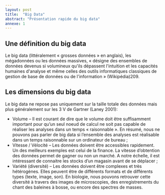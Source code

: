 ```yaml
---
layout: post
title:  "Big Data"
abstract: "Présentation rapide du big data"
annexe: 1
---
```


## Une définition du big data
Le big data (littéralement « grosses données » en anglais), les mégadonnées ou les données
massives, « désigne des ensembles de données devenus si volumineux qu'ils dépassent
l'intuition et les capacités humaines d'analyse et même celles des outils informatiques
classiques de gestion de base de données ou de l'information » (Wikipédia)209.

## Les dimensions du big data
Le big data ne repose pas uniquement sur la taille totale des données mais plus généralement
sur les 3 V de Gartner (Laney 2001):

- Volume – Il est courant de dire que le volume doit être suffisamment important pour
qu’un seul noeud de calcul ne soit pas capable de réaliser les analyses dans un temps
« raisonnable ». En résumé, nous ne pouvons pas parler de big data si l’ensemble des
analyses est réalisable dans un temps raisonnable sur un ordinateur de bureau ;
- Vitesse / Vélocité – Les données doivent être accessibles rapidement. Un des meilleurs
exemples est celui de la finance. La vitesse d’obtention des données permet de gagner
ou non un marché. A notre échelle, il est intéressant de connaitre les stocks d’un magasin
avant de se déplacer ;
- Variété (diversité) – Les données doivent être complexes et très hétérogènes. Elles
peuvent être de différents formats et de différents types (texte, image, son). En biologie,
nous pouvons retrouver cette diversité à travers des images de microscopies, des
enregistrements du chant des baleines à bosse, ou encore des spectres de masses.